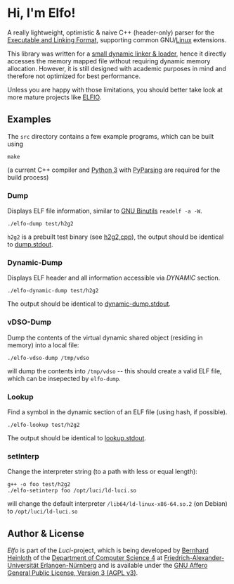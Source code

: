 Hi, I'm Elfo!
=============

A really lightweight, optimistic & naive C++ (header-only) parser for the [Executable and Linking Format](https://en.wikipedia.org/wiki/Executable_and_Linkable_Format), supporting common GNU/[Linux](https://refspecs.linuxfoundation.org/LSB_5.0.0/LSB-Core-generic/LSB-Core-generic/elf-generic.html) extensions.

This library was written for a [small dynamic linker & loader](https://gitlab.cs.fau.de/luci-project/luci), hence it directly accesses the memory mapped file without requiring dynamic memory allocation.
However, it is still designed with academic purposes in mind and therefore not optimized for best performance.

Unless you are happy with those limitations, you should better take look at more mature projects like [ELFIO](https://github.com/serge1/ELFIO).


Examples
--------

The `src` directory contains a few example programs, which can be built using

    make

(a current C++ compiler and [Python 3](https://www.python.org/) with [PyParsing](https://pypi.org/project/pyparsing/) are required for the build process)


### Dump

Displays ELF file information, similar to [GNU Binutils](https://www.gnu.org/software/binutils/) `readelf -a -W`.

    ./elfo-dump test/h2g2

`h2g2` is a prebuilt test binary (see [h2g2,cpp](test/h2g2.cpp)), the output should be identical to [dump.stdout](test/dump.stdout).


### Dynamic-Dump

Displays ELF header and all information accessible via *DYNAMIC* section.

    ./elfo-dynamic-dump test/h2g2

The output should be identical to [dynamic-dump.stdout](test/dynamic-dump.stdout).


### vDSO-Dump

Dump the contents of the virtual dynamic shared object (residing in memory) into a local file:

    ./elfo-vdso-dump /tmp/vdso

will dump the contents into `/tmp/vdso` -- this should create a valid ELF file, which can be insepected by `elfo-dump`.

### Lookup

Find a symbol in the dynamic section of an ELF file (using hash, if possible).

    ./elfo-lookup test/h2g2

The output should be identical to [lookup.stdout](test/lookup.stdout).


### setInterp

Change the interpreter string (to a path with less or equal length):

    g++ -o foo test/h2g2
    ./elfo-setinterp foo /opt/luci/ld-luci.so 

will change the default interpreter `/lib64/ld-linux-x86-64.so.2` (on Debian) to `/opt/luci/ld-luci.so`


Author & License
----------------

*Elfo* is part of the *Luci*-project, which is being developed by [Bernhard Heinloth](https://sys.cs.fau.de/person/heinloth) of the [Department of Computer Science 4](https://sys.cs.fau.de/) at [Friedrich-Alexander-Universität Erlangen-Nürnberg](https://www.fau.eu/) and is available under the [GNU Affero General Public License, Version 3 (AGPL v3)](LICENSE.md).
